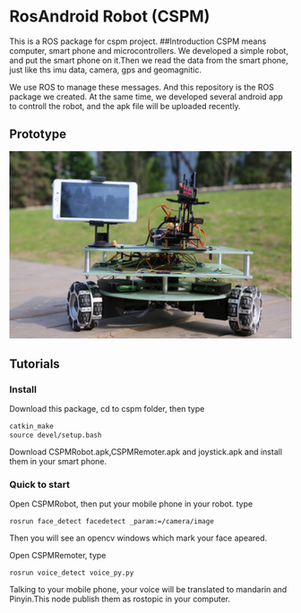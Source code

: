 # RosAndroid Robot (CSPM)
This is a ROS package for cspm project. 
##Introduction
CSPM means computer, smart phone and microcontrollers. We developed a simple robot, and put the smart phone on it.Then we read the data from the smart phone, just like ths imu data, camera, gps and geomagnitic.

We use ROS to manage these messages. And this repository is the ROS package we created. At the same time, we developed several android app to controll the robot, and the apk file will be uploaded recently.

## Prototype
<div align=center>
<img src='images/rosrobot.png' width='800'>
</div>

## Tutorials
### Install
Download this package, cd to cspm folder, then type

```
catkin_make
source devel/setup.bash
```

Download CSPMRobot.apk,CSPMRemoter.apk and joystick.apk and install them in your smart phone.

### Quick to start
Open CSPMRobot, then put your mobile phone in your robot. type
```
rosrun face_detect facedetect _param:=/camera/image
```
Then you will see an opencv windows which mark your face apeared.

Open CSPMRemoter, type
```
rosrun voice_detect voice_py.py
```
Talking to your mobile phone, your voice will be translated to mandarin and Pinyin.This node publish them as rostopic in your computer.
